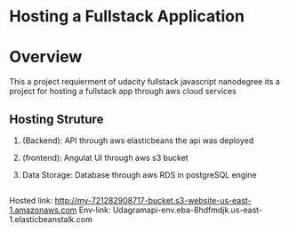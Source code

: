 # Hosting a Fullstack Application

# Overview

This a project requierment of udacity fullstack javascript nanodegree
its a project for hosting a fullstack app through aws cloud services

## Hosting Struture

1. (Backend): API
   through aws elasticbeans the api was deployed

2. (frontend): Angulat UI
   through aws s3 bucket

3. Data Storage: Database
   through aws RDS in postgreSQL engine

   ##

Hosted link: http://my-721282908717-bucket.s3-website-us-east-1.amazonaws.com
Env-link: Udagramapi-env.eba-8hdfmdjk.us-east-1.elasticbeanstalk.com 